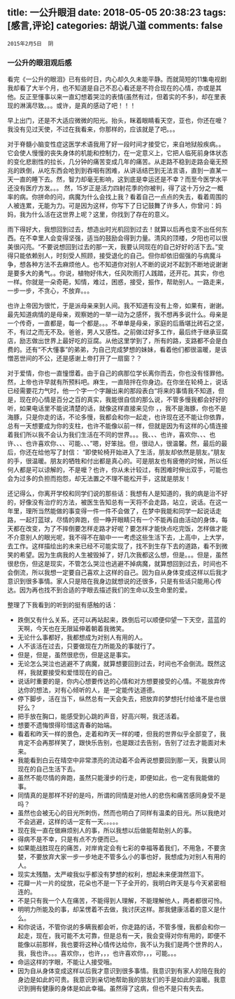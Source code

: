 title: 一公升眼泪
date: 2018-05-05 20:38:23
tags: [感言,评论]
categories: 胡说八道
comments: false
---

``2015年2月5日  阴``

### 一公升的眼泪观后感

看完《一公升的眼泪》已有些时日，内心却久久未能平静。而就简短的11集电视剧我却看了大半个月，也不知道是自己不忍心看还是不符合现在的心情，亦或是其他。反正至懂事以来一直幻想着哭泣的表情(虽然有过，但着实的不多)，却在里表现的淋漓尽致。。。或许，是真的感动了吧！！！

早上出门，还是不大适应微微的阳光。抬头，眯着眼睛看天空，亚也，你还在嚒？我没有见过天使，不过在我看来，你那样的，应该就是了吧。。。

对于脊髓小脑变性症这医学术语我用了好一段时间才接受它，来自地狱般疾病。。它会使人慢慢的丧失身体的机能和控制力，在一定意义上，它把人临死前身体状态的变化悲剧性的拉长，几分钟的痛苦变成几年的痛苦。从走路不稳到走路会毫无预兆的跌倒，从吃东西会呛到到吞咽有困难，从讲话结巴到无法言语，直到一直某一天一直的睡下去。然，智力却毫无影响，这到底是幸运还是不幸？而至今医学水平还没有医疗方发。。。
然，15岁正是活力四射花季的你被判，得了这十万分之一概率的病。你拼命的问，病魔为什么会找上我？看着自己一点点的失去，看着周围的人被连累，无能为力。可是因为这样，你写下了日记鼓舞了许多人，你曾问：妈妈，我为什么活在这世界上呢？这里，你找到了存在的意义。

雨下得好大，我想回到过去，想造出时光机回到过去！就算以后再也变不出任何东西。在不幸里人会变得坚强，适当的鼓励会得到力量。清风的顶楼，夕阳也可以很美很闪亮。“不要说想回到过去的那一天，我要认同现在的自己好好的活下去。”变得只能依赖别人，时刻受人照顾，接受退化的自己。但你却依旧倔强的与病魔斗争，想各种方法不去麻烦他人。也不知道你对别人不断的说对不起到不断地说谢谢是要多大的勇气。。你说，植物好伟大，任风吹雨打人践踏，还开花。其实，你也一样。你就是一朵奇葩，知情，难过，困惑，接受，振作，帮助别人。一路走来，一步一步，不贪心，不放弃。。。  

也许上帝因为很忙，于是派母亲来到人间。我不知道有没有上帝，如果有，谢谢。最先知道病情的是母亲，观察她的一举一动为之感怀，我不想再多说什么。母亲是一个传奇，一直都是，每一个都是。。。不单单是母亲，家庭的后盾堪比砖石之坚，不，有过之而无不及。爸爸，男人又感性。之前做过好多工作，最后终于继承豆腐店，励志做出世界上最好吃的豆腐。从他这里学到了，所有的路，支路都不会是白费的。还有“不大懂事”的弟弟，为自己完成梦想的妹妹，看着他们都很温暖，是该憎恶世间的不公，还是感谢上帝打开了一扇窗？？

对于爱情，你也一直憧憬着。由于自己的病那位学长离你而去，你也没有怪罪他。然，上帝也许早就有所预料吧。麻生，一直陪拌在你身边。在你坐在轮椅上，说话已经需要花力气时，他一个字一个字蹦出来的那段表白“将来的事情我不知道，但是，现在的心情是百分之百的真实，我能很自信的那么说，不管多慢我都会好好的听，如果电话里不能说清楚的话，就像这样直接来见你 ，，我不是海豚，你也不是海豚，只是你走的话，不论多慢，我都会和你一起走，也许现在还不能让你依靠，总有一天想要成为你的支柱，也许不能像以前一样，但就是因为有这样的心情连接着我们所以我不会认为我们生活在不同的世界。。。我、、、也许，喜欢你、、、也许、、、也许喜欢你、、、可能、、、”嗯，好笨拙。但，很动人，很温馨。然，最后的最后，你还在给他写了封信：
“即使轮椅开始进入了生活，朋友却依然是朋友。”朋友的手，很温暖。朋友的牺牲和付出都是真心的。可是朋友也有疲倦的时候，所以任何人都是可以谅解的，不是嚒？也许，你从未计较过，有困难时伸出双手，可能也会为过多的负担而抱怨，却无法置之不理不能松开手，这就是朋友！

还记得么，你离开学校和同学们说的那些话：我想有人是知道的，我的病是治不好的，好像没有治疗的方法，被医生告知总有一天将不会走路，站立，说话。在这一年里，理所当然能做的事变得一件一件不会做了，在梦中我能和同学一起说话走路，一起打蓝球，尽情的奔跑，但一睁开眼睛只有一个不能再自由活动的身体，每天都在改变，为了不摔倒要怎样走路才好呢？要怎样才能快点吃完饭，怎样做才能不介意别人的眼光呢，我不得不在脑中一一考虑这些生活下去，上高中，上大学，去工作。这样描绘出的未来已经不可能实现了，找不到生存下去的道路，看不到微笑的希望。因为生病我的人生被毁掉了，好几次我都这么想，但是。。。但是，虽然很悲伤，但这是现实，不管怎么哭泣也逃避不掉病魔，就算想回到过去，时间也不会倒流，所以我想一定要自己喜欢上这样的自己。因为自从身体变成这样以后我才意识到很多事情。家人只是陪在我身边就想说的还很多，只是有些话只能用心传达。因为再也找不到合适的字眼去描述我们的生命以及生命里的爱。

 整理了下我看到的听到的挺有感触的话：
 - 跌倒又有什么关系，还可以再站起来，跌倒后可以顺便仰望一下天空，蓝蓝的天啊，今天也在无限延伸着朝着我微笑。
 - 无论什么事都好，我都想成为对别人有用的人。
 - 人不该活在过去，只要做现在力所能及的事就行了。
 - 但是，但是，虽然很悲伤，但是这是事实。
 - 无论怎么哭泣也逃避不了病魔，就算想要回到过去，时间也不会倒流。既然这样，我就要接受和爱惜现在的自己。
 - 说话时重要的是，你内心想要传达的心情和对方想要接受的心情。不能放弃传达你的想法，对有心倾听的人，是一定能传达道德。
 - 停下脚步，活在当下，纵然总有一天会失去，把放弃的梦想托付给谁不是也很好么？
 - 把手放在胸口，能感受到心跳的声音，好高兴啊，我还活着。
 - 想要不遗悔恨得珍惜这青春的始端。
 - 看着和昨天一样的景色，走着和昨天一样的喽，但我的世界似乎全部变了，我肯定不会再那样笑了，跟快乐告别，也是跟过去告别，告别了过去才能面对未来。
 - 我能看到白云在晴空中非常漂亮的流动着不会再说想要回到那一天，我要认同现在的自己生活下去。
 - 虽然不能尽情的奔跑，虽然只能漫步的行走，即便如此，也一定有我能做的事。
 - 同情真的是那样不好的是吗，所谓的同情是对他人的悲伤和痛苦感同身受不是吗？
 - 虽然也会被无心的目光所刺伤，然而也明白了同样有温柔的目光。所以我绝对不会逃避，这样的话一定有一天。。。。。
 - 现在我一直在做麻烦别人的事，所以我想以后做能帮助别人的事。
 - 得病不是不幸，只是有点不方便而已。
 - 如果能战胜现在的痛苦，对岸肯定会有七彩的幸福等着我们，不用急，不要贪婪，不要放弃大家一步一步地走不管多么小的事也好，我想成为对别人有用的人。
 - 现实太残酷，太严峻我似乎都没有梦想的权利，想起未来便潸然泪下。
 - 花瓣一片一片的绽放，花朵也不是一下子全开的，我明白昨天是与今天紧密相连的。
 - 不是只有我一个人在痛苦，不能得到人理解，不能理解他人，两者都很可怜。
 - 明明力所能及的事，却呆愣着不去做，我讨厌这样。那我健康活着的意义是什么。
 - 和你说话，不管你说的多瞒我都会听，你走路的话，不管多慢，我都会和你一起走，现在，我可能不太可靠，但是总有一天，我会变得对你有用的，即便不能像以前那样，我也要将这种心情传达给你，我不认为我们是两个世界的人，我，我也许。。。喜欢你，，也许，，，也许喜欢你，，，可能。。。
 - 命运这样的字眼，不能让人接受哦。
 - 因为自从身体变成这样以后我才意识到很多事情。我意识到有家人的陪在我的身边是如此的可贵。我意识到亲切地帮助我的朋友们的手是如此的温暖。我意识到拥有健康的身体是如此幸福。虽然得了这病，但也不是只有失去。

